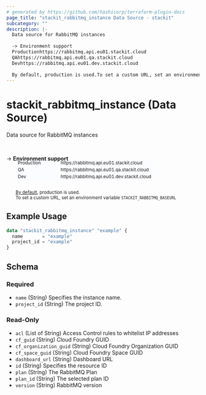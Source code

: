 ```yaml
---
# generated by https://github.com/hashicorp/terraform-plugin-docs
page_title: "stackit_rabbitmq_instance Data Source - stackit"
subcategory: ""
description: |-
  Data source for RabbitMQ instances
  
  -> Environment support
  Productionhttps://rabbitmq.api.eu01.stackit.cloud
  QAhttps://rabbitmq.api.eu01.qa.stackit.cloud
  Devhttps://rabbitmq.api.eu01.dev.stackit.cloud
  
  By default, production is used.To set a custom URL, set an environment variable STACKITRABBITMQBASEURL
---
```


# stackit_rabbitmq_instance (Data Source)

Data source for RabbitMQ instances

<br />

-> __Environment support__<br /><table style='border-collapse: separate; border-spacing: 0px; margin-top:-20px; margin-left: 24px; font-size: smaller;'>
<tr><td style='width: 100px; background: #fbfcff; border: none;'>Production</td><td style='background: #fbfcff; border: none;'>https://rabbitmq.api.eu01.stackit.cloud</td></tr>
<tr><td style='background: #fbfcff; border: none;'>QA</td><td style='background: #fbfcff; border: none;'>https://rabbitmq.api.eu01.qa.stackit.cloud</td></tr>
<tr><td style='background: #fbfcff; border: none;'>Dev</td><td style='background: #fbfcff; border: none;'>https://rabbitmq.api.eu01.dev.stackit.cloud</td></tr>
</table><br />
<small style='margin-left: 24px; margin-top: -5px; display: inline-block;'><a href="https://registry.terraform.io/providers/SchwarzIT/stackit/latest/docs#environment">By default</a>, production is used.<br />To set a custom URL, set an environment variable <code>STACKIT_RABBITMQ_BASEURL</code></small>

## Example Usage

```terraform
data "stackit_rabbitmq_instance" "example" {
  name       = "example"
  project_id = "example"
}
```

<!-- schema generated by tfplugindocs -->
## Schema

### Required

- `name` (String) Specifies the instance name.
- `project_id` (String) The project ID.

### Read-Only

- `acl` (List of String) Access Control rules to whitelist IP addresses
- `cf_guid` (String) Cloud Foundry GUID
- `cf_organization_guid` (String) Cloud Foundry Organization GUID
- `cf_space_guid` (String) Cloud Foundry Space GUID
- `dashboard_url` (String) Dashboard URL
- `id` (String) Specifies the resource ID
- `plan` (String) The RabbitMQ Plan
- `plan_id` (String) The selected plan ID
- `version` (String) RabbitMQ version



